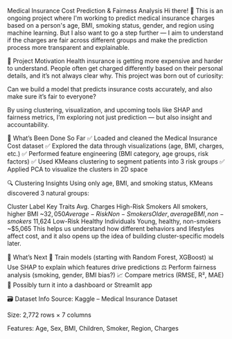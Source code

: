 Medical Insurance Cost Prediction & Fairness Analysis
Hi there! 👋 This is an ongoing project where I'm working to predict medical insurance charges based on a person's age, BMI, smoking status, gender, and region using machine learning. But I also want to go a step further — I aim to understand if the charges are fair across different groups and make the prediction process more transparent and explainable.

🎯 Project Motivation
Health insurance is getting more expensive and harder to understand. People often get charged differently based on their personal details, and it’s not always clear why. This project was born out of curiosity:

Can we build a model that predicts insurance costs accurately, and also make sure it’s fair to everyone?

By using clustering, visualization, and upcoming tools like SHAP and fairness metrics, I’m exploring not just prediction — but also insight and accountability.

📌 What’s Been Done So Far
✅ Loaded and cleaned the Medical Insurance Cost dataset
✅ Explored the data through visualizations (age, BMI, charges, etc.)
✅ Performed feature engineering (BMI category, age groups, risk factors)
✅ Used KMeans clustering to segment patients into 3 risk groups
✅ Applied PCA to visualize the clusters in 2D space

🔍 Clustering Insights
Using only age, BMI, and smoking status, KMeans discovered 3 natural groups:

Cluster Label	Key Traits	Avg. Charges
High-Risk Smokers	All smokers, higher BMI	~$32,050
Average-Risk Non-Smokers	Older, average BMI, non-smokers	~$11,624
Low-Risk Healthy Individuals	Young, healthy, non-smokers	~$5,065
This helps us understand how different behaviors and lifestyles affect cost, and it also opens up the idea of building cluster-specific models later.

🔧 What’s Next
🧠 Train models (starting with Random Forest, XGBoost)
📊 Use SHAP to explain which features drive predictions
⚖️ Perform fairness analysis (smoking, gender, BMI bias?)
📈 Compare metrics (RMSE, R², MAE)
📂 Possibly turn it into a dashboard or Streamlit app

🗃️ Dataset Info
Source: Kaggle – Medical Insurance Dataset

Size: 2,772 rows × 7 columns

Features: Age, Sex, BMI, Children, Smoker, Region, Charges
